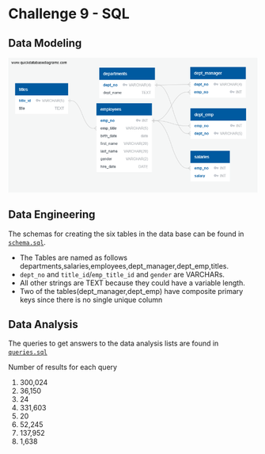 # Challenge 9 - SQL

## Data Modeling
![Entity Relationship Diagram](employee_sql/ERD.png)

## Data Engineering
The schemas for creating the six tables in the data base can be found in [`schema.sql`](EmployeeSQL/schema.sql).

- The Tables are named as follows departments,salaries,employees,dept_manager,dept_emp,titles.
-  `dept_no` and `title_id`/`emp_title_id` and `gender` are VARCHARs.
- All other strings are TEXT because they could have a variable length.
- Two of the tables(dept_manager,dept_emp) have composite primary keys since there is no single unique column

  

## Data Analysis
The queries to get answers to the data analysis lists are found in [`queries.sql`](EmployeeSQL/queries.sql)

Number of results for each query

1. 300,024
2. 36,150
3. 24
4. 331,603
5. 20
6. 52,245
7. 137,952
8. 1,638
